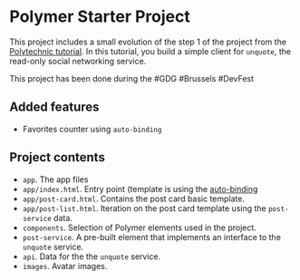# Polymer Starter Project

This project includes a small evolution of the step 1 of the project from the [Polytechnic tutorial](http://polymer-polytechnic.appspot.com/static/codelabs/1-polymer-first-app/#1).
In this tutorial, you build a simple client for `unquote`, the read-only social networking service.

This project has been done during the #GDG #Brussels #DevFest


## Added features

 -   Favorites counter using `auto-binding`


## Project contents

 -   `app`. The app files
 -   `app/index.html`. Entry point (template is using the [auto-binding](https://www.polymer-project.org/docs/polymer/databinding-advanced.html)
 -   `app/post-card.html`. Contains the post card basic template.
 -   `app/post-list.html`. Iteration on the post card template using the `post-service` data.
 -   `components`. Selection of Polymer elements used in the project.
 -   `post-service`. A pre-built element that implements an interface to the `unquote` service.
 -   `api`. Data for the the `unquote` service.
 -   `images`. Avatar images.
